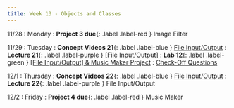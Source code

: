```yaml
---
title: Week 13 - Objects and Classes
---
```


11/28
: Monday
: **Project 3 due**{: .label .label-red } Image Filter

11/29
: Tuesday
: **Concept Videos 21**{: .label .label-blue } [File Input/Output](#)
: **Lecture 21**{: .label .label-purple } [File Input/Output]
: **Lab 12**{: .label .label-green } [[File Input/Output] & Music Maker Project](#)
  : [Check-Off Questions](https://cs151.org/lab/)

12/1
: Thursday
: **Concept Videos 22**{: .label .label-blue } [File Input/Output](#)
: **Lecture 22**{: .label .label-purple } File Input/Output

12/2
: Friday
: **Project 4 due**{: .label .label-red } Music Maker
